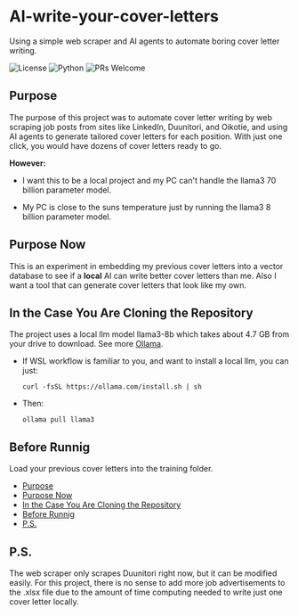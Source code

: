 # AI-write-your-cover-letters
Using a simple web scraper and AI agents to automate boring cover letter writing.


![License](https://img.shields.io/badge/license-MIT-blue.svg)
![Python](https://img.shields.io/badge/python-3.8+-blue.svg)
![PRs Welcome](https://img.shields.io/badge/PRs-welcome-brightgreen.svg)

## Purpose
The purpose of this project was to automate cover letter writing by web scraping job posts from sites like LinkedIn, Duunitori, and Oikotie, and using AI agents to generate tailored cover letters for each position. With just one click, you would have dozens of cover letters ready to go.

**However:**
- I want this to be a local project and my PC can't handle the llama3 70 billion parameter model.

- My PC is close to the suns temperature just by running the llama3 8 billion parameter model.


## Purpose Now
This is an experiment in embedding my previous cover letters into a vector database to see if a **local** AI can write better cover letters than me. Also I want a tool that can generate cover letters that look like my own. 


## In the Case You Are Cloning the Repository

The project uses a local llm model llama3-8b which takes about 4.7 GB from your drive to download. See more [Ollama](https://ollama.com/).

- If WSL workflow is familiar to you, and want to install a local llm, you can just:

    ```
    curl -fsSL https://ollama.com/install.sh | sh
    ```

- Then:
    ```
    ollama pull llama3
    ```


## Before Runnig

Load your previous cover letters into the training folder.


- [Purpose](#purpose)
- [Purpose Now](#purpose-now)
- [In the Case You Are Cloning the Repository](#In-the-Case-You-Are-Cloning-the-Repository)
- [Before Runnig](#Before-Runnig)
- [P.S.](#P.S.)

## P.S.

The web scraper only scrapes Duunitori right now, but it can be modified easily. For this project, there is no sense to add more job advertisements to the .xlsx file due to the amount of time computing needed to write just one cover letter locally.